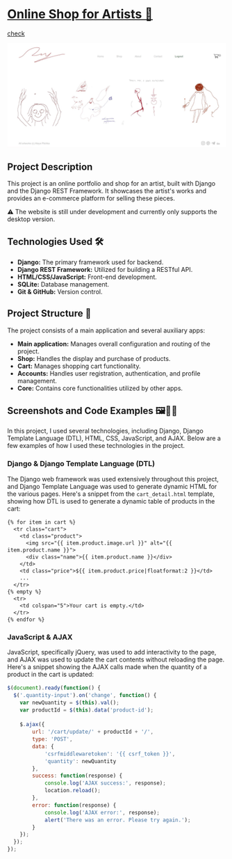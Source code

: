 # [Online Shop for Artists 🎨](http://vermilioh.pythonanywhere.com/)
[check](http://vermilioh.pythonanywhere.com/)

![Project Image](github_images/main.jpg)

## Project Description
This project is an online portfolio and shop for an artist, built with Django and the Django REST Framework. It showcases the artist's works and provides an e-commerce platform for selling these pieces.

⚠️ The website is still under development and currently only supports the desktop version.

## Technologies Used 🛠️
* **Django:** The primary framework used for backend.
* **Django REST Framework:** Utilized for building a RESTful API.
* **HTML/CSS/JavaScript:** Front-end development.
* **SQLite:** Database management.
* **Git & GitHub:** Version control.

## Project Structure 📂
The project consists of a main application and several auxiliary apps:

* **Main application:** Manages overall configuration and routing of the project.
* **Shop:** Handles the display and purchase of products.
* **Cart:** Manages shopping cart functionality.
* **Accounts:** Handles user registration, authentication, and profile management.
* **Core:** Contains core functionalities utilized by other apps.

## Screenshots and Code Examples 🖼️👩‍💻
In this project, I used several technologies, including Django, Django Template Language (DTL), HTML, CSS, JavaScript, and AJAX. Below are a few examples of how I used these technologies in the project.

### Django & Django Template Language (DTL)
The Django web framework was used extensively throughout this project, and Django Template Language was used to generate dynamic HTML for the various pages. Here's a snippet from the `cart_detail.html` template, showing how DTL is used to generate a dynamic table of products in the cart:

```django
{% for item in cart %}
  <tr class="cart">
    <td class="product">
      <img src="{{ item.product.image.url }}" alt="{{ item.product.name }}">
      <div class="name">{{ item.product.name }}</div>
    </td>
    <td class="price">${{ item.product.price|floatformat:2 }}</td>
    ...
  </tr>
{% empty %}
  <tr>
    <td colspan="5">Your cart is empty.</td>
  </tr>
{% endfor %}
```

### JavaScript & AJAX
JavaScript, specifically jQuery, was used to add interactivity to the page, and AJAX was used to update the cart contents without reloading the page. Here's a snippet showing the AJAX calls made when the quantity of a product in the cart is updated:

```javascript
$(document).ready(function() {
  $('.quantity-input').on('change', function() {
    var newQuantity = $(this).val();
    var productId = $(this).data('product-id');

    $.ajax({
        url: '/cart/update/' + productId + '/',
        type: 'POST',
        data: {
            'csrfmiddlewaretoken': '{{ csrf_token }}',
            'quantity': newQuantity
        },
        success: function(response) {
            console.log('AJAX success:', response);
            location.reload();
        },
        error: function(response) {
            console.log('AJAX error:', response);
            alert('There was an error. Please try again.');
        }
    });
  });
});

```

